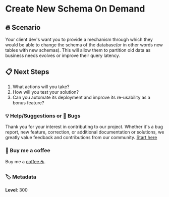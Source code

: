 # Create New Schema On Demand

## 🔥 Scenario

Your client dev's want you to provide a mechanism through which they would be able to change the schema of the database(or in other words new tables with new schemas).
This will allow them to partition old data as business needs evolves or improve their query latency.

## 📋 Next Steps

1. What actions will you take?
1. How will you test your solution?
1. Can you automate its deployment and improve its re-usability as a bonus feature?

### 💡 Help/Suggestions or 🐛 Bugs

Thank you for your interest in contributing to our project. Whether it's a bug report, new feature, correction, or additional documentation or solutions, we greatly value feedback and contributions from our community. [Start here][200]

### 👋 Buy me a coffee

Buy me a [coffee ☕][900].

### 🏷️ Metadata

**Level**: 300

[1]: ../300-cloudFormation-drift-detection/README.md
[2]: https://github.com/miztiik/aws-real-time-use-cases/tree/master/300-Management-Stack-Deletion

[100]: https://www.udemy.com/course/aws-cloud-development-kit-from-beginner-to-professional/?referralCode=E15D7FB64E417C547579

[200]: https://github.com/miztiik/aws-real-time-use-cases/issues

[900]: https://ko-fi.com/miztiik

